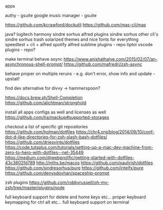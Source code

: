 apps

authy - gsuite
google music manager - gsuite

https://github.com/kcrawford/dockutil
https://github.com/mas-cli/mas

java?
logitech harmony
sindre sorhus alfred plugins
sindre sorhus other cli's
sindre sorhus trash
solarized themes and nice fonts for everything
speedtest + cli + alfred
spotify alfred
sublime plugins - repo
tiptoi
vscode plugins - repo?


make terminal behave async
https://www.anishathalye.com/2015/02/07/an-asynchronous-shell-prompt/
https://github.com/mafredri/zsh-async

behave proper on multiple reruns - e.g. don't error, show info and update - upstall!

find dev alternative for divvy -> hammerspoon?

https://docs.brew.sh/Shell-Completion
https://github.com/alichtman/stronghold

install all apps configs as well and licenses as well
https://github.com/lra/mackup#supported-storages

checkout a list of specific git repositories
https://github.com/holman/dotfiles
https://chr4.org/blog/2014/09/10/conf-dot-d-like-directories-for-zsh-slash-bash-dotfiles/
https://github.com/driesvints/dotfiles
https://code.tutsplus.com/tutorials/setting-up-a-mac-dev-machine-from-zero-to-hero-with-dotfiles--net-35449
https://medium.com/@webprolific/getting-started-with-dotfiles-43c3602fd789
http://mths.be/macos
https://github.com/paulirish/dotfiles
https://github.com/sindresorhus/pure
https://github.com/intelfx/pure
https://github.com/denysdovhan/spaceship-prompt

zsh plugins
https://github.com/robbyrussell/oh-my-zsh/tree/master/plugins/node

full keyboard support for delete and home keys etc...
proper keyboard keymapping for ctrl alt etc...
full keyboard support on terminal